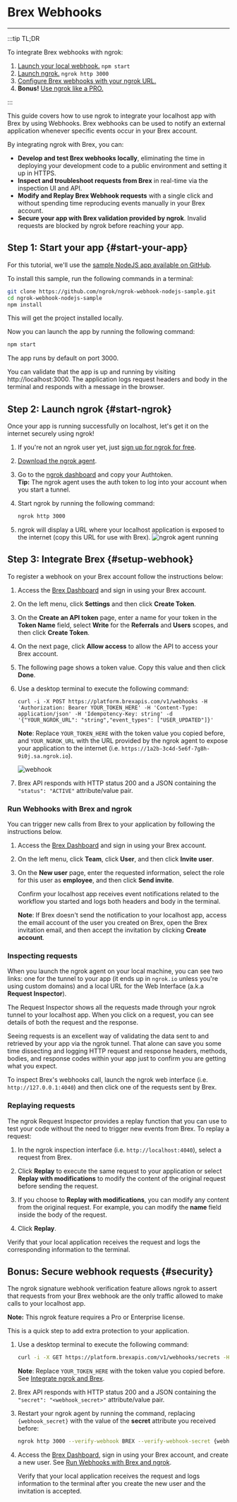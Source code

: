 # Brex Webhooks
------------

:::tip TL;DR

To integrate Brex webhooks with ngrok:
1. [Launch your local webhook.](#start-your-app) `npm start`
1. [Launch ngrok.](#start-ngrok) `ngrok http 3000`
1. [Configure Brex webhooks with your ngrok URL.](#setup-webhook)
1. **Bonus!** [Use ngrok like a PRO.](#security)

:::


This guide covers how to use ngrok to integrate your localhost app with Brex by using Webhooks.
Brex webhooks can be used to notify an external application whenever specific events occur in your Brex account. 

By integrating ngrok with Brex, you can:

- **Develop and test Brex webhooks locally**, eliminating the time in deploying your development code to a public environment and setting it up in HTTPS.
- **Inspect and troubleshoot requests from Brex** in real-time via the inspection UI and API.
- **Modify and Replay Brex Webhook requests** with a single click and without spending time reproducing events manually in your Brex account.
- **Secure your app with Brex validation provided by ngrok**. Invalid requests are blocked by ngrok before reaching your app.


## **Step 1**: Start your app {#start-your-app}

For this tutorial, we'll use the [sample NodeJS app available on GitHub](https://github.com/ngrok/ngrok-webhook-nodejs-sample). 

To install this sample, run the following commands in a terminal:

```bash
git clone https://github.com/ngrok/ngrok-webhook-nodejs-sample.git
cd ngrok-webhook-nodejs-sample
npm install
```

This will get the project installed locally.

Now you can launch the app by running the following command: 

```bash
npm start
```

The app runs by default on port 3000. 

You can validate that the app is up and running by visiting http://localhost:3000. The application logs request headers and body in the terminal and responds with a message in the browser.


## **Step 2**: Launch ngrok {#start-ngrok}

Once your app is running successfully on localhost, let's get it on the internet securely using ngrok! 

1. If you're not an ngrok user yet, just [sign up for ngrok for free](https://ngrok.com/signup).

1. [Download the ngrok agent](https://ngrok.com/download).

1. Go to the [ngrok dashboard](https://dashboard.ngrok.com) and copy your Authtoken. <br />
    **Tip:** The ngrok agent uses the auth token to log into your account when you start a tunnel.
    
1. Start ngrok by running the following command:
    ```bash
    ngrok http 3000
    ```

1. ngrok will display a URL where your localhost application is exposed to the internet (copy this URL for use with Brex).
    ![ngrok agent running](/img/integrations/launch_ngrok_tunnel.png)


## **Step 3**: Integrate Brex {#setup-webhook}

To register a webhook on your Brex account follow the instructions below:

1. Access the [Brex Dashboard](https://dashboard.brex.com) and sign in using your Brex account.

1. On the left menu, click **Settings** and then click **Create Token**.

1. On the **Create an API token** page, enter a name for your token in the **Token Name** field, select **Write** for the **Referrals** and **Users** scopes, and then click **Create Token**.

1. On the next page, click **Allow access** to allow the API to access your Brex account.

1. The following page shows a token value. Copy this value and then click **Done**.

1. Use a desktop terminal to execute the following command:
    ```
    curl -i -X POST https://platform.brexapis.com/v1/webhooks -H 'Authorization: Bearer YOUR_TOKEN_HERE' -H 'Content-Type: application/json' -H 'Idempotency-Key: string' -d '{"YOUR_NGROK_URL": "string","event_types": ["USER_UPDATED"]}'
    ```

    **Note**: Replace `YOUR_TOKEN_HERE` with the token value you copied before, and `YOUR_NGROK_URL` with the URL provided by the ngrok agent to expose your application to the internet (i.e. `https://1a2b-3c4d-5e6f-7g8h-9i0j.sa.ngrok.io`).

    ![webhook](img/ngrok_url_configuration_brex.png)

1. Brex API responds with HTTP status 200 and a JSON containing the `"status": "ACTIVE"` attribute/value pair.


### Run Webhooks with Brex and ngrok

You can trigger new calls from Brex to your application by following the instructions below.

1. Access the [Brex Dashboard](https://dashboard.brex.com) and sign in using your Brex account.

1. On the left menu, click **Team**, click **User**, and then click **Invite user**.

1. On the **New user** page, enter the requested information, select the role for this user as **employee**, and then click **Send invite**.

    Confirm your localhost app receives event notifications related to the workflow you started and logs both headers and body in the terminal.

    **Note**: If Brex doesn't send the notification to your localhost app, access the email account of the user you created on Brex, open the Brex invitation email, and then accept the invitation by clicking **Create account**.


### Inspecting requests

When you launch the ngrok agent on your local machine, you can see two links: one for the tunnel to your app (it ends up in `ngrok.io` unless you're using custom domains) and a local URL for the Web Interface (a.k.a **Request Inspector**).

The Request Inspector shows all the requests made through your ngrok tunnel to your localhost app. When you click on a request, you can see details of both the request and the response.

Seeing requests is an excellent way of validating the data sent to and retrieved by your app via the ngrok tunnel. That alone can save you some time dissecting and logging HTTP request and response headers, methods, bodies, and response codes within your app just to confirm you are getting what you expect.

To inspect Brex's webhooks call, launch the ngrok web interface (i.e. `http://127.0.0.1:4040`) and then click one of the requests sent by Brex.


### Replaying requests

The ngrok Request Inspector provides a replay function that you can use to test your code without the need to trigger new events from Brex. To replay a request:

1. In the ngrok inspection interface (i.e. `http://localhost:4040`), select a request from Brex.

1. Click **Replay** to execute the same request to your application or select **Replay with modifications** to modify the content of the original request before sending the request.

1. If you choose to **Replay with modifications**, you can modify any content from the original request. For example, you can modify the **name** field inside the body of the request.

1. Click **Replay**.

Verify that your local application receives the request and logs the corresponding information to the terminal.


## **Bonus**: Secure webhook requests {#security}

The ngrok signature webhook verification feature allows ngrok to assert that requests from your Brex webhook are the only traffic allowed to make calls to your localhost app.

**Note:** This ngrok feature requires a Pro or Enterprise license.

This is a quick step to add extra protection to your application.

1. Use a desktop terminal to execute the following command:
    
    ```bash
    curl -i -X GET https://platform.brexapis.com/v1/webhooks/secrets -H 'Authorization: Bearer YOUR_TOKEN_HERE'
    ```
    **Note**: Replace `YOUR_TOKEN_HERE` with the token value you copied before. See [Integrate ngrok and Brex](#setup-webhook).

1. Brex API responds with HTTP status 200 and a JSON containing the `"secret": "<webhook_secret>"` attribute/value pair.

1. Restart your ngrok agent by running the command, replacing `{webhook_secret}` with the value of the **secret** attribute you received before:
    
    ```bash
    ngrok http 3000 --verify-webhook BREX --verify-webhook-secret {webhook_secret}
    ```

1. Access the [Brex Dashboard](https://dashboard.brex.com), sign in using your Brex account, and create a new user. See [Run Webhooks with Brex and ngrok](#run-webhook).

    Verify that your local application receives the request and logs information to the terminal after you create the new user and the invitation is accepted.



